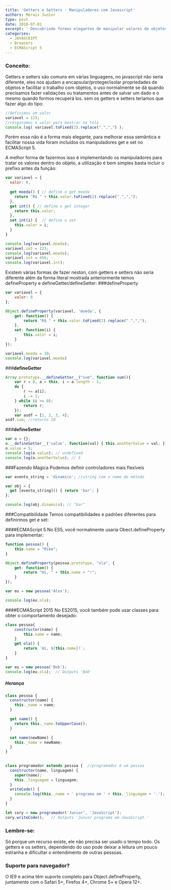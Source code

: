 ```yaml
---
title: 'Getters e Setters - Manipuladores com Javascript'
authors: Morais Junior
type: post
date: 2018-07-01
excerpt: ' Descobrindo formas elegantes de manipular valores de objetos'
categories:
  - JAVASCRIPT
  - Browsers  
  - ECMAScript 5
---
```

### Conceito: 
Getters e setters são comuns em várias linguagens, no javascript não seria diferente, eles nos ajudam a encapsular/proteger/isolar propriedades de objetos e facilitar o trabalho com objetos, o uso normalmente se dá quando precisamos fazer validações ou tratamentos antes de salvar um dado e o mesmo quando formos recuperá los. sem os getters e setters teríamos que fazer algo do tipo:

```javascript
//definimos um valor
variavel = 123;
//resgatamos o valor para mostrar na tela
console.log( variavel.toFixed(2).replace(".",",") );
```

Porém essa não é a forma mais elegante, para melhorar essa semântica e facilitar nossa vida foram incluídos os manipuladores get e set no ECMAScript 5.

A melhor forma de fazermos isso é implementando os manipuladores para tratar os valores dentro do objeto, a utilização é bem simples basta incluir o prefixo antes da função:

```javascript
var variavel = {
  valor: 0,
  
  get moeda() { // define o get moeda
    return "R$ " + this.valor.toFixed(2).replace(".",",");
  },
  get int() { // define o get integer
    return this.valor;
  },  
  set int(i) {  // define o set
  	this.valor = i;
  }
}

console.log(variavel.moeda);
variavel.int = 123;
console.log(variavel.moeda);
variavel.int = 456;
console.log(variavel.int);
```
Existem várias formas de fazer neston, com getters e setters não seria diferente além da forma literal mostrada anteriormente temos defineProperty e defineGetter/defineSetter:
###defineProperty
```javascript
var variavel = {
    valor: 0
};

Object.defineProperty(variavel, 'moeda', {
    get: function() {
        return "R$ " + this.valor.toFixed(2).replace(".",",");
    },
    set: function(i) {
        this.valor = i;
    }
});

variavel.moeda = 10;
console.log(variavel.moeda)
```
###__defineGetter__
```javascript
Array.prototype.__defineGetter__("sum", function sum(){
	var r = 0, a = this, i = a.length - 1;
	do {
		r += a[i];
		i -= 1;
	} while (i >= 0);
		return r;
	});
	var asdf = [1, 2, 3, 4];
asdf.sum; //returns 10
```
###__defineSetter__
```javascript
var o = {};
o.__defineSetter__('value', function(val) { this.anotherValue = val; });
o.value = 5;
console.log(o.value); // undefined
console.log(o.anotherValue); // 5
```
###Fazendo Mágica
Podemos definir controladores mais flexíveis
```javascript
var evento_string = 'dinamico'; //string com o nome do método

var obj = {
  get [evento_string]() { return 'bar'; }
};

console.log(obj.dinamico); // "bar"
```
###Compatibilidade
Temos compatibilidades e padrões diferentes para definirmos get e set:

####ECMAScript 5
No ES5, você normalmente usaria Obect.defineProperty para implementar:

```javascript
function pessoa() {
    this.name = "Mike";
}

Object.defineProperty(pessoa.prototype, "ola", {
    get: function() {
        return "Hi, " + this.name + "!";
    }
});

var eu = new pessoa('Alex');

console.log(eu.ola);
```
####ECMAScript 2015
No ES2015, você também pode usar classes para obter o comportamento desejado:
```javascript
class pessoa{
    constructor(name) {
        this.name = name;
    }
    get ola() {
        return `Hi, ${this.name}!`;
    }
}

var eu = new pessoa('Bob');
console.log(eu.ola);  // Outputs 'Bob'
```
##### Herança

```javascript
class pessoa {
  constructor(name) {
    this._name = name;
  }

  get name() {
    return this._name.toUpperCase();
  }

  set name(newName) {
    this._name = newName;  
  }
}
  

class programador extends pessoa {  //programador é um pessoa
  constructor(name, linguagem) {
    super(name);
    this._linguagem = linguagem;
  }
  writeCode() {
    console.log(this._name + ' programa em ' + this._linguagem + '.');
  }
}

let cory = new programador('Junior', 'JavaScript');
cory.writeCode();   // Outputs 'Junior programa em JavaScript.'
```

### Lembre-se: 
Só porque um recurso existe, ele não precisa ser usado o tempo todo. Os getters e os setters, dependendo do uso pode deixar a leitura um pouco estranha e dificultar o entendimento de outras pessoas.

### Suporte para navegador?
O IE9 e acima têm suporte completo para Object.defineProperty, juntamente com o Safari 5+, Firefox 4+, Chrome 5+ e Opera 12+.

